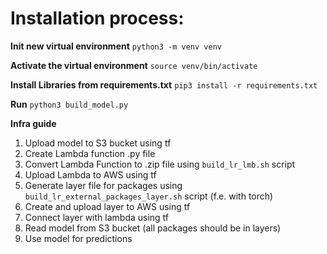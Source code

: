 # Installation process:
**Init new virtual environment**
`python3 -m venv venv`

**Activate the virtual environment**
`source venv/bin/activate`

**Install Libraries from requirements.txt**
`pip3 install -r requirements.txt`

**Run**
`python3 build_model.py`

**Infra guide**
1. Upload model to S3 bucket using tf
2. Create Lambda function .py file
3. Convert Lambda Function to .zip file using `build_lr_lmb.sh` script
4. Upload Lambda to AWS using tf
5. Generate layer file for packages using `build_lr_external_packages_layer.sh` script (f.e. with torch)
6. Create and upload layer to AWS using tf
7. Connect layer with lambda using tf
8. Read model from S3 bucket (all packages should be in layers)
9. Use model for predictions 